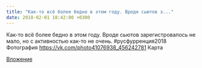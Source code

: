 ```yaml
---
title: "Как-то всё более бедно в этом году. Вроде сьютов з..."
date: 2018-02-01 18:42:00 +0300
---
```


Как-то всё более бедно в этом году. Вроде сьютов зарегистровалось не мало, но с активностью как-то не очень. #русфурренция2018
Фотография
<a class="vk-attach" href="https://vk.com/photo41076938_456242781">https://vk.com/photo41076938_456242781</a>
Карта

<a class="vk-attach" href="https://vk.com/photo41076938_456242781">Вложение</a>
